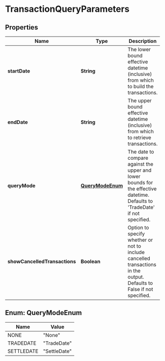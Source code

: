 

# TransactionQueryParameters

## Properties

Name | Type | Description | Notes
------------ | ------------- | ------------- | -------------
**startDate** | **String** | The lower bound effective datetime (inclusive) from which to build the transactions. | 
**endDate** | **String** | The upper bound effective datetime (inclusive) from which to retrieve transactions. | 
**queryMode** | [**QueryModeEnum**](#QueryModeEnum) | The date to compare against the upper and lower bounds for the effective datetime. Defaults to &#39;TradeDate&#39; if not specified. |  [optional]
**showCancelledTransactions** | **Boolean** | Option to specify whether or not to include cancelled transactions in the output. Defaults to False if not specified. |  [optional]



## Enum: QueryModeEnum

Name | Value
---- | -----
NONE | &quot;None&quot;
TRADEDATE | &quot;TradeDate&quot;
SETTLEDATE | &quot;SettleDate&quot;



